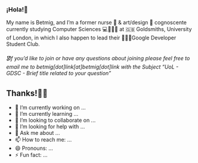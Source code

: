 ### ¡Hola!👋
My name is Betmig, and I’m a former nurse 🏥 & art/design 🎨 cognoscente currently studying Computer Sciences 💻👩🏽‍🔬 at 🇬🇧 Goldsmiths, University of London, in which I also happen to lead their 🧑🏽‍🔬Google Developer Student Club.

  ###### 🎖If you’d like to join or have any questions about joining  please feel free to email me to betmig[dot]link[at]betmig[dot]link with the Subject “*UoL - GDSC - Brief title related to your question*”
  ## Thanks!💋🌸

- 🔭 I’m currently working on ...
- 🌱 I’m currently learning ...
- 👯 I’m looking to collaborate on ...
- 🤔 I’m looking for help with ...
- 💬 Ask me about ...
- 📫 How to reach me: ...
- 😄 Pronouns: ...
- ⚡ Fun fact: ...

<!--
**betmig/betmig** is a ✨ _special_ ✨ repository because its `README.md` (this file) appears on your GitHub profile.

Here are some ideas to get you started:

- 🔭 I’m currently working on ...
- 🌱 I’m currently learning ...
- 👯 I’m looking to collaborate on ...
- 🤔 I’m looking for help with ...
- 💬 Ask me about ...
- 📫 How to reach me: ...
- 😄 Pronouns: ...
- ⚡ Fun fact: ...
-->

